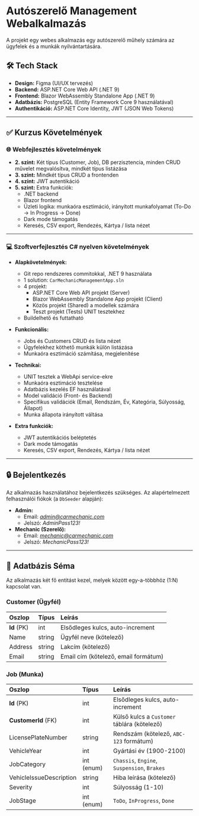 # Autószerelő Management Webalkalmazás

A projekt egy webes alkalmazás egy autószerelő műhely számára az ügyfelek és a munkák nyilvántartására.


## 🛠️ Tech Stack

* **Design:** Figma (UI/UX tervezés)
* **Backend:** ASP.NET Core Web API (.NET 9)
* **Frontend:** Blazor WebAssembly Standalone App (.NET 9)
* **Adatbázis:** PostgreSQL (Entity Framework Core 9 használatával)
* **Authentikáció:** ASP.NET Core Identity, JWT (JSON Web Tokens)

---

## ✅ Kurzus Követelmények

### 🌐 Webfejlesztés követelmények

* **2. szint:** Két típus (Customer, Job), DB perzisztencia, minden CRUD művelet megvalósítva, mindkét típus listázása
* **3. szint:** Mindkét típus CRUD a frontenden
* **4. szint:** JWT autentikáció
* **5. szint:** Extra funkciók:
    - .NET backend
    - Blazor frontend
    - Üzleti logika: munkaóra esztimáció, irányított munkafolyamat (To-Do -> In Progress -> Done)
    - Dark mode támogatás
    - Keresés, CSV export, Rendezés, Kártya / lista nézet

---

### 💻 Szoftverfejlesztés C# nyelven követelmények

* **Alapkövetelmények:** 
    - Git repo rendszeres commitokkal, .NET 9 használata
    - 1 solution: `CarMechanicManagementApp.sln`
    - 4 projekt:
        - ASP.NET Core Web API projekt (Server)
        - Blazor WebAssembly Standalone App projekt (Client)
        - Közös projekt (Shared) a modellek számára
        - Teszt projekt (Tests) UNIT tesztekhez
    - Buildelhető és futtatható

* **Funkcionális:**
    - Jobs és Customers CRUD és lista nézet
    - Ügyfelekhez köthető munkák külön listázása
    - Munkaóra esztimáció számítása, megjelenítése

* **Technikai:**
    - UNIT tesztek a WebApi service-ekre
    - Munkaóra esztimáció tesztelése
    - Adatbázis kezelés EF használatával  
    - Model validáció (Front- és Backend)  
    - Specifikus validációk (Email, Rendszám, Év, Kategória, Súlyosság, Állapot)  
    - Munka állapota irányított váltása

* **Extra funkciók:**
    - JWT autentikációs beléptetés
    - Dark mode támogatás
    - Keresés, CSV export, Rendezés, Kártya / lista nézet

---

## 🔒 Bejelentkezés

Az alkalmazás használatához bejelentkezés szükséges. Az alapértelmezett felhasználói fiókok (a `DbSeeder` alapján):

- **Admin:**
    - Email: *admin@carmechanic.com*
    - Jelszó: *AdminPass123!*
- **Mechanic (Szerelő):**
    - Email: *mechanic@carmechanic.com*
    - Jelszó: *MechanicPass123!*

---

## 💾 Adatbázis Séma

Az alkalmazás két fő entitást kezel, melyek között egy-a-többhöz (1:N) kapcsolat van.

### Customer (Ügyfél)
| Oszlop | Típus | Leírás |
| :--- | :--- | :--- |
| **Id** (PK) | int | Elsődleges kulcs, auto-increment |
| Name | string | Ügyfél neve (kötelező) |
| Address | string | Lakcím (kötelező) |
| Email | string | Email cím (kötelező, email formátum) |

### Job (Munka)
| Oszlop | Típus | Leírás |
| :--- | :--- | :--- |
| **Id** (PK) | int | Elsődleges kulcs, auto-increment |
| **CustomerId** (FK) | int | Külső kulcs a `Customer` táblára (kötelező) |
| LicensePlateNumber | string | Rendszám (kötelező, `ABC-123` formátum) |
| VehicleYear | int | Gyártási év (1900-2100) |
| JobCategory | int (enum) | `Chassis`, `Engine`, `Suspension`, `Brakes` |
| VehicleIssueDescription | string | Hiba leírása (kötelező) |
| Severity | int | Súlyosság (1-10) |
| JobStage | int (enum) | `ToDo`, `InProgress`, `Done` |